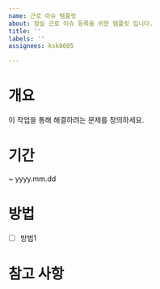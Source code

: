 ```yaml
---
name: 근로 이슈 템플릿
about: 잠실 근로 이슈 등록을 위한 템플릿 입니다.
title: ''
labels: ''
assignees: ksk0605

---
```


# 개요
이 작업을 통해 해결하려는 문제를 정의하세요.

# 기간
~ yyyy.mm.dd

# 방법
- [ ] 방법1

# 참고 사항
